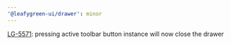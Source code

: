 ```yaml
---
'@leafygreen-ui/drawer': minor
---
```


[LG-5571](https://jira.mongodb.org/browse/LG-5571): pressing active toolbar button instance will now close the drawer
